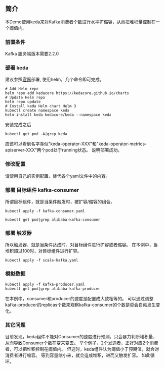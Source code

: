 ## 简介

本Demo使用keda来对Kafka消费者个数进行水平扩缩容，从而把堆积量控制在一个阈值内。

### 前置条件
Kafka 服务端版本需要2.2.0

### 部署 keda
建议参照[官网](https://keda.sh/docs/2.0/deploy/#yaml)部署, 使用helm，几个命令即可完成。

```$xslt
# Add Helm repo
helm repo add kedacore https://kedacore.github.io/charts
# Update Helm repo
helm repo update
# Install keda Helm chart Helm 3
kubectl create namespace keda
helm install keda kedacore/keda --namespace keda
```
安装完成之后
```$xslt
kubectl get pod -A|grep keda
```
应该可以看到名字类似"keda-operator-XXX"和"keda-operator-metrics-apiserver-XXX"两个pod处于running状态。
说明部署成功。

### 修改配置
请使用自己的实例配置，替代各个yaml文件中的内容。

### 部署 目标组件 kafka-consumer
所谓目标组件，就是当条件触发时，被扩容/缩容的组合。
```
kubectl apply -f kafka-consumer.yaml

kubectl get pod|grep alibaba-kafka-consumer
```

### 部署 触发器
所以触发器，就是当条件达成时，对目标组件进行扩容或者缩容。
在本例中，当堆积超过100时，对目标组件进行扩容。

```$xslt
kubectl apply -f scale-kafka.yaml
```

### 模拟数据
```$xslt
kubectl apply -f kafka-producer.yaml
kubectl get pod|grep alibaba-kafka-producer
```
在本例中，consumer和producer的速度是配置成大致相等的。
可以通过调整kafka-producer的replicas个数来观察kafka-consumer的个数是否会自动发生变化。

### 其它问题
目前发现，keda组件不能对Consumer的速度进行预测，只会暴力判断堆积量，从而导致Consumer个数在变来变去。
举个例子，2个发送者，正好对应2个消费者，可以把堆积控制在阈值内。
但这时，keda组件认为阈值小于预期值，就会对消费者进行缩容。
等到容量缩小来，就会造成堆积，进而又触发扩容。
如此循环。
